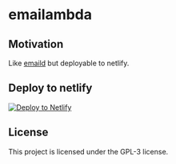 # emailambda

## Motivation

Like [emaild](https://github.com/4thel00z/emaild) but deployable to netlify.

## Deploy to netlify

<a href="https://app.netlify.com/start/deploy?repository=https://github.com/4thel00z/emailambda">
    <img src="https://www.netlify.com/img/deploy/button.svg" title="Deploy to Netlify">
</a>

## License

This project is licensed under the GPL-3 license.
